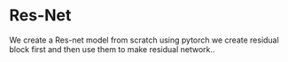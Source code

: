 # Res-Net
We create a Res-net model from scratch using pytorch
we create residual block first and then use them to make residual network..
